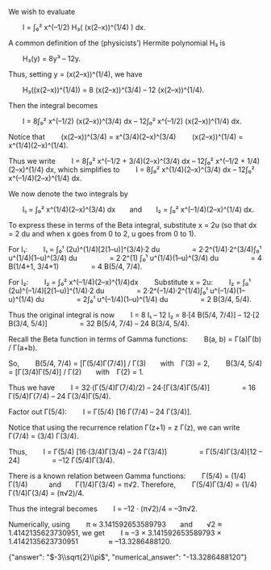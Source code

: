 We wish to evaluate

  I = ∫₀² x^(–1/2) H₃( (x(2–x))^(1/4) ) dx.

A common definition of the (physicists’) Hermite polynomial H₃ is

  H₃(y) = 8y³ – 12y.

Thus, setting y = (x(2–x))^(1/4), we have

  H₃((x(2–x))^(1/4)) = 8 (x(2–x))^(3/4) – 12 (x(2–x))^(1/4).

Then the integral becomes

  I = 8∫₀² x^(–1/2) (x(2–x))^(3/4) dx – 12∫₀² x^(–1/2) (x(2–x))^(1/4) dx.

Notice that
  (x(2–x))^(3/4) = x^(3/4)(2–x)^(3/4)
  (x(2–x))^(1/4) = x^(1/4)(2–x)^(1/4).

Thus we write
  I = 8∫₀² x^(–1/2 + 3/4)(2–x)^(3/4) dx – 12∫₀² x^(–1/2 + 1/4)(2–x)^(1/4) dx,
which simplifies to
  I = 8∫₀² x^(1/4)(2–x)^(3/4) dx – 12∫₀² x^(–1/4)(2–x)^(1/4) dx.

We now denote the two integrals by

  I₁ = ∫₀² x^(1/4)(2–x)^(3/4) dx  and  I₂ = ∫₀² x^(–1/4)(2–x)^(1/4) dx.

To express these in terms of the Beta integral, substitute x = 2u (so that dx = 2 du and when x goes from 0 to 2, u goes from 0 to 1).

For I₁:
  I₁ = ∫₀¹ (2u)^(1/4)[2(1–u)]^(3/4)·2 du
     = 2·2^(1/4)·2^(3/4)∫₀¹ u^(1/4)(1–u)^(3/4) du
     = 2·2^(1) ∫₀¹ u^(1/4)(1–u)^(3/4) du
     = 4 B(1/4+1, 3/4+1)
     = 4 B(5/4, 7/4).

For I₂:
  I₂ = ∫₀² x^(–1/4)(2–x)^(1/4)dx
  Substitute x = 2u:
  I₂ = ∫₀¹ (2u)^(–1/4)[2(1–u)]^(1/4)·2 du
     = 2·2^(–1/4)·2^(1/4)∫₀¹ u^(–1/4)(1–u)^(1/4) du
     = 2∫₀¹ u^(–1/4)(1–u)^(1/4) du
     = 2 B(3/4, 5/4).

Thus the original integral is now
  I = 8 I₁ – 12 I₂ = 8·[4 B(5/4, 7/4)] – 12·[2 B(3/4, 5/4)]
     = 32 B(5/4, 7/4) – 24 B(3/4, 5/4).

Recall the Beta function in terms of Gamma functions:
  B(a, b) = Γ(a)Γ(b) / Γ(a+b).

So,
  B(5/4, 7/4) = [Γ(5/4)Γ(7/4)] / Γ(3)  with Γ(3) = 2,
  B(3/4, 5/4) = [Γ(3/4)Γ(5/4)] / Γ(2)  with Γ(2) = 1.

Thus we have
  I = 32·(Γ(5/4)Γ(7/4)/2) – 24·[Γ(3/4)Γ(5/4)]
     = 16 Γ(5/4)Γ(7/4) – 24 Γ(3/4)Γ(5/4).

Factor out Γ(5/4):
  I = Γ(5/4) [16 Γ(7/4) – 24 Γ(3/4)].

Notice that using the recurrence relation Γ(z+1) = z Γ(z), we can write
  Γ(7/4) = (3/4) Γ(3/4).

Thus,
  I = Γ(5/4) [16·(3/4)Γ(3/4) – 24 Γ(3/4)]
     = Γ(5/4)Γ(3/4)[12 – 24]
     = –12 Γ(5/4)Γ(3/4).

There is a known relation between Gamma functions:
  Γ(5/4) = (1/4) Γ(1/4)   and  Γ(1/4)Γ(3/4) = π√2.
Therefore,
  Γ(5/4)Γ(3/4) = (1/4) Γ(1/4)Γ(3/4) = (π√2)/4.

Thus the integral becomes
  I = –12 · (π√2)/4 = –3π√2.

Numerically, using
  π ≈ 3.141592653589793  and  √2 ≈ 1.4142135623730951,
we get
  I ≈ –3 × 3.141592653589793 × 1.4142135623730951
    ≈ –13.3286488120.

{"answer": "$-3\\sqrt{2}\\pi$", "numerical_answer": "-13.3286488120"}